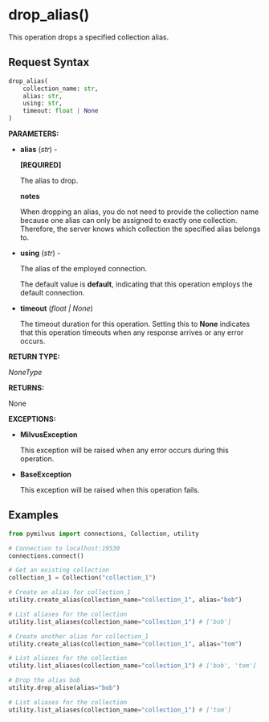 
# drop_alias()

This operation drops a specified collection alias. 

## Request Syntax

```python
drop_alias(
    collection_name: str,
    alias: str,
    using: str,
    timeout: float | None
)
```

__PARAMETERS:__

- __alias__ (_str_) -

    __[REQUIRED]__

    The alias to drop.

    <div class="admonition note">

    <p><b>notes</b></p>

    <p>When dropping an alias, you do not need to provide the collection name because one alias can only be assigned to exactly one collection. Therefore, the server knows which collection the specified alias belongs to.</p>

    </div>

- __using__ (_str_) - 

    The alias of the employed connection.

    The default value is __default__, indicating that this operation employs the default connection.

- __timeout__ (_float _|_ None_)  

    The timeout duration for this operation. Setting this to __None__ indicates that this operation timeouts when any response arrives or any error occurs.

__RETURN TYPE:__

_NoneType_

__RETURNS:__

None

__EXCEPTIONS:__

- __MilvusException__

    This exception will be raised when any error occurs during this operation.

- __BaseException__

    This exception will be raised when this operation fails.

## Examples

```python
from pymilvus import connections, Collection, utility

# Connection to localhost:19530
connections.connect()

# Get an existing collection
collection_1 = Collection("collection_1")

# Create an alias for collection_1
utility.create_alias(collection_name="collection_1", alias="bob")

# List aliases for the collection
utility.list_aliases(collection_name="collection_1") # ['bob']

# Create another alias for collection_1
utility.create_alias(collection_name="collection_1", alias="tom")

# List aliases for the collection
utility.list_aliases(collection_name="collection_1") # ['bob', 'tom']

# Drop the alias bob
utility.drop_alise(alias="bob")

# List aliases for the collection
utility.list_aliases(collection_name="collection_1") # ['tom']
```

